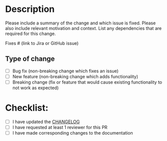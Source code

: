 # Description
 
Please include a summary of the change and which issue is fixed. Please also include relevant motivation and context. List any dependencies that are required for this change.

Fixes # (link to Jira or GitHub issue)

## Type of change

- [ ] Bug fix (non-breaking change which fixes an issue)
- [ ] New feature (non-breaking change which adds functionality)
- [ ] Breaking change (fix or feature that would cause existing functionality to not work as expected)

# Checklist:

- [ ] I have updated the [CHANGELOG](../CHANGELOG.md)
- [ ] I have requested at least 1 reviewer for this PR
- [ ] I have made corresponding changes to the documentation 
